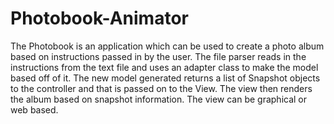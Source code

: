 # Photobook-Animator
The Photobook is an application which can be used to create a photo album based on instructions passed in by the user. The file parser reads in the instructions from the text file and uses an adapter class to make the model based off of it. The new model generated returns a list of Snapshot objects to the controller and that is passed on to the View. The view then renders the album based on snapshot information. The view can be graphical or web based.
